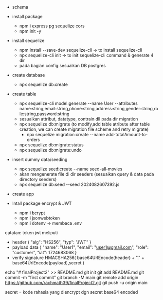 - schema
- install package 
    - npm i express pg sequelize cors
    - npm init -y
- install sequelize
    - npm install --save-dev sequelize-cli  -> to install sequelize-cli
    - npx sequelize-cli init  -> to init sequelize-cli command & generate 4 dir
    - pada bagian config sesuaikan DB postgres
- create database
    - npx sequelize db:create

- create table
    - npx sequelize-cli model:generate --name User --attributes name:string,email:string,phone:string,address:string,gender:string,role:string,password:string
    - sesuaikan attribut, datatype, contrain dll pada dir migration
    - npx sequelize db:migrate
        (to modify,add table atribute after table creation, we can create migration file scheme and retry migrate)
        - npx sequelize migration:create --name add-totalAmount-to-orders
    - npx sequelize db:migrate:status
    - npx sequelize db:migrate:undo
- insert dummy data/seeding
    - npx sequelize seed:create --name seed-all-movies
    - akan mengenerate file di dir seeders (sesuaikan query & data pada directory seeders)
    - npx sequelize db:seed --seed 2024082607392.js

- create app
- Intall package encrypt & JWT
    - npm i bcrypt
    - npm i jsonwebtoken
    - npm i dotenv  -> membaca .env


catatan: 
token jwt meliputi 
- header
{
  "alg": "HS256",
  "typ": "JWT"
}
- payload data
{
  "name": "User1",
  "email": "user1@gmail.com",
  "role": "customer",
  "iat": 1724683068
}
- verify signature
HMACSHA256(
  base64UrlEncode(header) + "." +
  base64UrlEncode(payload),secret
) 

echo "# finalProject2" >> README.md
git init
git add README.md
git commit -m "first commit"
git branch -M main
git remote add origin https://github.com/rachmath39/finalProject2.git
git push -u origin main


secret = kode rahasia yang diencrypt dgn secret base64 encoded
